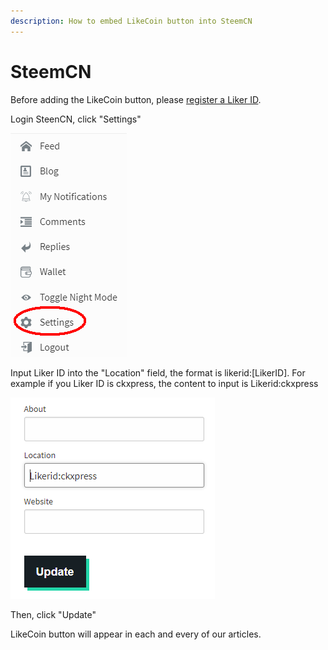 ```yaml
---
description: How to embed LikeCoin button into SteemCN
---
```


# SteemCN

Before adding the LikeCoin button, please [register a Liker ID](https://docs.like.co/user-guide/liker-id/how-to-register-a-liker-id).

Login SteenCN, click "Settings"

![](../../.gitbook/assets/steemcn-1-en.png)

Input Liker ID into the "Location" field, the format is likerid:\[LikerID\]. For example if you Liker ID is ckxpress, the content to input is Likerid:ckxpress



![](../../.gitbook/assets/steemcn-2-en.png)

Then, click "Update"

LikeCoin button will appear in each and every of our articles.

